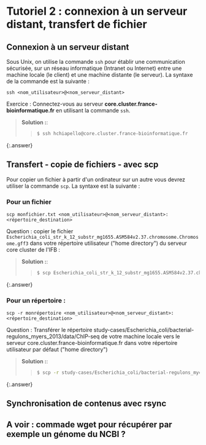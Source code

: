 # Tutoriel 2 : connexion à un serveur distant, transfert de fichier

## Connexion à un serveur distant

Sous Unix, on utilise la commande `ssh` pour établir une communication sécurisée, 
sur un réseau informatique (Intranet ou Internet) entre une machine locale (le client) et une machine distante (le serveur).
La syntaxe de la commande est la suivante :

`ssh <nom_utilisateur>@<nom_serveur_distant>`

Exercice : Connectez-vous au serveur **core.cluster.france-bioinformatique.fr** en utilisant la commande `ssh`.

> **Solution :**:
> > ```bash
> > $ ssh hchiapello@core.cluster.france-bioinformatique.fr 
> > ```
{:.answer}

## Transfert - copie de fichiers - avec scp
Pour copier un fichier à partir d'un ordinateur sur un autre vous devrez utiliser la commande `scp`. 
La syntaxe est la suivante :

### Pour un fichier

`scp monfichier.txt <nom_utilisateur>@<nom_serveur_distant>:<répertoire_destination>`

Question : copier le fichier `Escherichia_coli_str_k_12_substr_mg1655.ASM584v2.37.chromosome.Chromosome.gff3` dans votre  répertoire utilisateur ("home directory") du serveur core cluster de l'IFB :
> **Solution :**:
> > ```bash
> > $ scp Escherichia_coli_str_k_12_substr_mg1655.ASM584v2.37.chromosome.Chromosome.gff3 hchiapello@core.cluster.france-bioinformatique.fr:~/ 
> > ```
{:.answer}

### Pour un répertoire :

`scp -r monrépertoire <nom_utilisateur>@<nom_serveur_distant>:<répertoire_destination>`


Question : Transférer le répertoire study-cases/Escherichia_coli/bacterial-regulons_myers_2013/data/ChIP-seq de votre machine locale vers le serveur core.cluster.france-bioinformatique.fr dans votre répertoire utilisateur par défaut ("home directory")

> **Solution :**:
> > ```bash
> > $ scp -r study-cases/Escherichia_coli/bacterial-regulons_myers_2013/data/ChIP-seq hchiapello@core.cluster.france-bioinformatique.fr:~/
> > ```
{:.answer}

## Synchronisation de contenus avec rsync

## A voir : commade wget pour récupérer par exemple un génome du NCBI ?

